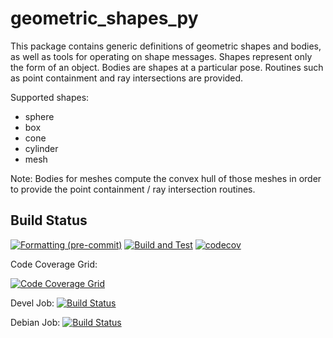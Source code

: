 # geometric_shapes_py

This package contains generic definitions of geometric shapes and bodies, as well as tools for operating on shape messages.
Shapes represent only the form of an object.
Bodies are shapes at a particular pose. Routines such as point containment and ray intersections are provided.

Supported shapes:

- sphere
- box
- cone
- cylinder
- mesh

Note: Bodies for meshes compute the convex hull of those meshes in order to provide the point containment / ray intersection routines.

## Build Status

[![Formatting (pre-commit)](https://github.com/MatthijsBurgh/geometric_shapes_py/actions/workflows/format.yaml/badge.svg)](https://github.com/MatthijsBurgh/geometric_shapes_py/actions/workflows/format.yaml)
[![Build and Test](https://github.com/MatthijsBurgh/geometric_shapes_py/actions/workflows/build_and_test.yaml/badge.svg)](https://github.com/MatthijsBurgh/geometric_shapes_py/actions/workflows/build_and_test.yaml)
[![codecov](https://codecov.io/gh/MatthijsBurgh/geometric_shapes_py/graph/badge.svg?token=87L37CL0I6)](https://codecov.io/gh/MatthijsBurgh/geometric_shapes_py)

Code Coverage Grid:

[![Code Coverage Grid](https://codecov.io/gh/MatthijsBurgh/geometric_shapes_py/graphs/tree.svg?token=87L37CL0I6)](https://codecov.io/gh/MatthijsBurgh/geometric_shapes_py/graphs/tree.svg?token=87L37CL0I6)

Devel Job: [![Build Status](http://build.ros2.org/buildStatus/icon?job=Fsrc_uF__geometric_shapes_py__ubuntu_focal__source)](http://build.ros2.org/view/Fsrc_uF/job/Fsrc_uF__geometric_shapes_py__ubuntu_focal__source)

Debian Job: [![Build Status](http://build.ros2.org/buildStatus/icon?job=Fbin_uF64__geometric_shapes_py__ubuntu_focal_amd64__binary)](http://build.ros2.org/view/Fbin_uF64/job/Fbin_uF64__geometric_shapes_py__ubuntu_focal_amd64__binary)
